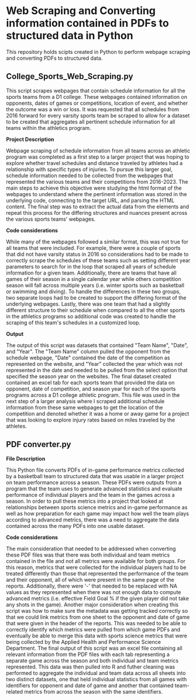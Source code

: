 # Web Scraping and Converting information contained in PDFs to structured data in Python
This repository holds scipts created in Python to perform webpage scraping and converting PDFs to structured data.

## College_Sports_Web_Scraping.py

This script scrapes webpages that contain schedule information for all the sports teams from a D1 college. These webpages contained information on opponents, dates of games or competitions, location of event, and whether the outcome was a win or loss. It was requested that all schedules from 2016 forward for every varsity sports team be scraped to allow for a dataset to be created that aggregates all pertinent schedule information for all teams within the athletics program. 

**Project Description**

Webpage scraping of schedule information from all teams across an athletic program was completed as a first step to a larger project that was hoping to explore whether travel schedules and distance traveled by athletes had a relationship with specific types of injuries. To pursue this larger goal, schedule information needed to be collected from the webpages that represented the various teams and their competitions from 2016-2023. The main steps to achieve this objective were studying the html format of the webpages to understand where the pertinent information was stored in the underlying code, connecting to the target URL, and parsing the HTML content. The final step was to extract the actual data from the elements and repeat this process for the differing structures and nuances present across the various sports teams' webpages.

**Code considerations**

While many of the webpages followed a similar format, this was not true for all teams that were included. For example, there were a couple of sports that did not have varsity status in 2016 so considerations had to be made to correctly scrape the schedules of these teams such as setting different year parameters to search for in the loop that scraped all years of schedule information for a given team. Additionally, there are teams that have all games of their season in a single calendar year while others competition season will fall across multiple years (i.e. winter sports such as basketball or swimming and diving). To handle the differences in these two groups, two separate loops had to be created to support the differing format of the underlying webpages. Lastly, there was one team that had a slightly different structure to their schedule when compared to all the other sports in the athletics programs so additional code was created to handle the scraping of this team's schedules in a customized loop.

**Output**

The output of this script was datasets that contained "Team Name", "Date", and "Year". The "Team Name" column pulled the opponent from the schedule webpage, "Date" contained the date of the competition as represented on the website, and "Year" collected the year which was not represented in the date and needed to be pulled from the select option that specified the season year on the websites. The final dataset created contained an excel tab for each sports team that provided the data on opponent, date of competition, and season year for each of the sports programs across a D1 college athletic program. This file was used in the next step of a larger analysis where I scraped additional schedule information from these same webpages to get the location of the competition and denoted whether it was a home or away game for a project that was looking to explore injury rates based on miles traveled by the athletes.

## PDF converter.py

**File Description**

This Python file converts PDFs of in-game performance metrics collected by a basketball team to structured data that was usable in a larger project on team performance across a season. These PDFs were outputs from a program that the team uses to generate advanced statistics and evaluate performance of individual players and the team in the games across a season. In order to pull these metrics into a project that looked at relationships between sports science metrics and in-game performance as well as how preparation for each game may impact how well the team plays according to advanced metrics, there was a need to aggregate the data contained across the many PDFs into one usable dataset.

**Code considerations**

The main consideration that needed to be addressed when converting these PDF files was that there was both individual and team metrics contained in the file and not all metrics were available for both groups. For this reason, metrics that were collected for the individual players had to be treated differently than those that represented the performance of the team and their opponent, all of which were present in the same page of the reports. Additionally, there were '-' that needed to be replaced with NA values as they represented when there was not enough data to compute advanced metrics (i.e. effective Field Goal % if the given player did not take any shots in the game). Another major consideration when creating this script was how to make sure the metadata was getting tracked correctly so that we could link metrics from one sheet to the opponent and date of game that were given in the header of the reports. This was needed to be able to correctly identify which metrics were pulled from which game PDFs and eventually be able to merge this data with sports science metrics that were being collected by the Applied Health and Performance Science Department. The final output of this script was an excel file containing all relevant information from the PDF files with each tab representing a separate game across the season and both individual and team metrics represented. This data was then pulled into R and futher cleaning was performed to aggregate the individual and team data across all sheets into two distinct datasets, one that held individual statistics from all games with identifiers for opponent and date of game and another that contained team-related metrics from across the season with the same identifiers.
